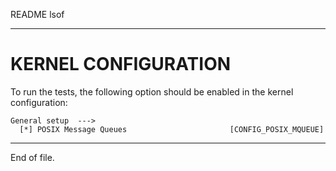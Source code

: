 README lsof

---


KERNEL CONFIGURATION
====================

To run the tests, the following option should be enabled in the kernel
configuration:

    General setup  --->
      [*] POSIX Message Queues                       [CONFIG_POSIX_MQUEUE]


---

End of file.
